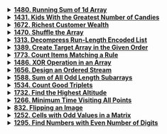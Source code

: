 <details>
  <summary><strong><a href="https://leetcode.com/problems/running-sum-of-1d-array/description/">1480. Running Sum of 1d Array</a></strong></summary>

```cpp
class Solution {
public:
    vector<int> runningSum(vector<int>& nums) {
        int n = nums.size();
        int sum = 0;
        vector<int> result;
        for(int i = 0; i < n; i++) {
            sum += nums[i];
            result.emplace_back(sum);
        }
        return result;
    }
};
```
</details>

<details>
  <summary><strong><a href="https://leetcode.com/problems/kids-with-the-greatest-number-of-candies/description/">1431. Kids With the Greatest Number of Candies</a></strong></summary>

```cpp
class Solution {
public:
    vector<bool> kidsWithCandies(vector<int>& candies, int extraCandies) {
        int n = candies.size();
        vector<bool>result(n);
        for(int i = 0; i < n; i++) {
            int maxx = *max_element(candies.begin(), candies.end());
            int newCandiesNum = candies[i] + extraCandies;
            if(newCandiesNum >= maxx)
                result[i] = true;
            else
                result[i] = false;
        }
        return result;
    }
};
```
</details>

<details>
  <summary><strong><a href="https://leetcode.com/problems/richest-customer-wealth/">1672. Richest Customer Wealth</a></strong></summary>

```cpp
class Solution {
public:
    int maximumWealth(vector<vector<int>>& accounts) {
        int result = 0;
        for(const auto &account: accounts) {
            int wealth = accumulate(account.begin(), account.end(), 0);
            result = max(wealth, result);
        }
        return result;
    }
};
```
</details>

<details>
  <summary><strong><a href="https://leetcode.com/problems/shuffle-the-array/description/">1470. Shuffle the Array</a></strong></summary>

```cpp
class Solution {
public:
    vector<int> shuffle(vector<int>& nums, int n) {
        vector <int> result;
        for(int i = 0; i < n; i++) {
            result.emplace_back(nums[i]);
            result.emplace_back(nums[i + n]);
        }
        return result;
    }
};
```
</details>

<details>
  <summary><strong><a href="https://leetcode.com/problems/decompress-run-length-encoded-list/description/">1313. Decompress Run-Length Encoded List</a></strong></summary>

```cpp
class Solution {
public:
    vector<int> decompressRLElist(vector<int>& nums) {
        vector <int> result;
        for(int i = 0; i < size(nums); i+=2) {
            int freq = nums[i];
            int val = nums[i + 1];
            for(int i = 0; i < freq; i++) {
                result.emplace_back(val);
            }
        }
        return result;
    }
};
```
</details>

<details>
  <summary><strong><a href="https://leetcode.com/problems/create-target-array-in-the-given-order/submissions/1330252016/">1389. Create Target Array in the Given Order</a></strong></summary>

```cpp
class Solution {
public:
    vector<int> createTargetArray(vector<int>& nums, vector<int>& index) {
        vector <int> result;
        for(int i = 0; i < size(nums); i++) {
            result.insert(result.begin() + index[i], nums[i]);
        }
        return result;
    }
};
```
</details>

<details>
  <summary><strong><a href="https://leetcode.com/problems/count-items-matching-a-rule/description/">1773. Count Items Matching a Rule</a></strong></summary>

```cpp
class Solution {
public:
    int countMatches(vector<vector<string>>& items, string ruleKey, string ruleValue) {
        int result = 0;
        int index = (ruleKey == "type" ? 0 : ruleKey == "color" ? 1 : 2);
        for(const auto &item : items) {            
            if(ruleValue == item[index])
                result++;
        }
        return result;
    }
};
```
</details>

<details>
  <summary><strong><a href="https://leetcode.com/problems/xor-operation-in-an-array/description/">1486. XOR Operation in an Array</a></strong></summary>

```cpp
class Solution {
public:
    int xorOperation(int n, int start) {
        vector <int> nums (n);
        int result = 0;
        for(int i = 0; i < n; i++) {
            result ^= (start + 2 * i);
        }
        return result;
    }
};
```
</details>

<details>
  <summary><strong><a href="https://leetcode.com/problems/design-an-ordered-stream/">1656. Design an Ordered Stream</a></strong></summary>

```cpp
class OrderedStream {
private:
    vector <string> stream;
    int ptr;

public:
    OrderedStream(int n) {
        stream.resize(n+1); 
        ptr = 1;
    }
    
    vector<string> insert(int idKey, string value) {
        stream[idKey] = value;  
        vector <string> result; 
        
        while (ptr < stream.size() && !stream[ptr].empty()) {   
            result.emplace_back(stream[ptr]);  
            ptr++; 
        }
        return result;
    }
};

/**
 * Your OrderedStream object will be instantiated and called as such:
 * OrderedStream* obj = new OrderedStream(n);
 * vector<string> param_1 = obj->insert(idKey,value);
 */
```
</details>

<details>
  <summary><strong><a href="https://leetcode.com/problems/sum-of-all-odd-length-subarrays/description/">1588. Sum of All Odd Length Subarrays</a></strong></summary>

```cpp
class Solution {
public:
    int sumOddLengthSubarrays(vector<int>& arr) {
        int result = 0;
        for(int i = 0; i < size(arr); i++) {
            int startOccuranceCount = size(arr) - i;
            int endOccuranceCoount = i + 1;
            int totaloccuranceCount = startOccuranceCount * endOccuranceCoount;
            int oddOccuranceCount = totaloccuranceCount / 2 + totaloccuranceCount % 2;
            result += oddOccuranceCount * arr[i];
        }
        return result;
    }
};
```
</details>

<details>
  <summary><strong><a href="https://leetcode.com/problems/count-good-triplets/description/">1534. Count Good Triplets</a></strong></summary>

```cpp
class Solution {
public:
    int countGoodTriplets(vector<int>& arr, int a, int b, int c) {
        int n = size(arr);
        int result = 0;

        for(int i = 0; i < n - 2; i++) {
            for(int j = i + 1; j < n - 1; j++) {
                for(int k = j + 1; k < n; k++) {
                    if(abs(arr[i] - arr[j]) <= a && abs(arr[j] - arr[k]) <= b && abs(arr[i] - arr[k]) <= c) 
                        result++;
                }
            }
        }
        return result;
    }
};
```
</details>

<details>
  <summary><strong><a href="https://leetcode.com/problems/find-the-highest-altitude/description/">1732. Find the Highest Altitude</a></strong></summary>

```cpp
class Solution {
public:
    int largestAltitude(vector<int>& gain) {
        int sum = 0, result = 0;
        // for(int i = 0; i < size(gain); i++) {  
        //     sum += gain[i]; 
        //     result = max(result, sum);  
        // }

        // more efficient
        for(const auto &i : gain) {
            sum += i;
            result = max(result, sum);
        }
        return result;
    }
};
```
</details>

<details>
  <summary><strong><a href="https://leetcode.com/problems/minimum-time-visiting-all-points/description/">1266. Minimum Time Visiting All Points</a></strong></summary>

```cpp
class Solution {
public:
    int minTimeToVisitAllPoints(vector<vector<int>>& points) {
        int result = 0;
        for(int i = 1; i < size(points); i++) {
            int diff_x = abs(points[i][0] - points[i-1][0]);
            int diff_y = abs(points[i][1] - points[i-1][1]);
            result += max(diff_x, diff_y);
        }
        return result;
    }
};
```
</details>

<details>
  <summary><strong><a href="https://leetcode.com/problems/flipping-an-image/description/">832. Flipping an Image</a></strong></summary>

```cpp
class Solution {
public:
    vector<vector<int>> flipAndInvertImage(vector<vector<int>>& image) {
        int n = image.size();
        for(int i = 0; i < n; i++) {
            int l = 0, r = n - 1;
            while(l <= r) {
                swap(image[i][l], image[i][r]);
                l++;
                r--;
            }
        }

        for(int i = 0; i < n; i++){
            for(int j = 0; j < n; j++) {
                image[i][j] = 1 - image[i][j];
            }
        }
        return image;
    }
};

// Another Solution:
class Solution {
public:
    vector<vector<int>> flipAndInvertImage(vector<vector<int>>& image) {
        int n = image.size();
        for(int i = 0; i < n; i++) {
            int l = 0, r = n - 1;
            while(l <= r) {
                image[i][r] = 1 - image[i][r];
                if(l != r) {
                    image[i][l] = 1 - image[i][l];
                    swap(image[i][l], image[i][r]);
                }
                l++;
                r--;
            }
        }
        return image;
    }
};
```
</details>

<details>
  <summary><strong><a href="https://leetcode.com/problems/cells-with-odd-values-in-a-matrix/description/">1252. Cells with Odd Values in a Matrix</a></strong></summary>

```cpp
class Solution {
public:
    int oddCells(int rows, int cols, vector<vector<int>>& indices) {
        vector<vector<int>> result(rows, vector<int>(cols, 0));
        int cnt = 0;

        for(const auto &index: indices) {
            int row = index[0];
            int col = index[1];
            for(int i = 0; i < cols; i++) 
                result[row][i] ++;

            for(int j = 0; j < rows; j++) 
                result[j][col] ++;
        }
        
        for(int i = 0; i < rows; i++) {
            for(int j = 0; j < cols; j++) 
                if(result[i][j] % 2 != 0)
                    cnt++;
        }
        return cnt;
    }
};
```
</details>

<details>
  <summary><strong><a href="https://leetcode.com/problems/find-numbers-with-even-number-of-digits/description/">1295. Find Numbers with Even Number of Digits</a></strong></summary>

```cpp
class Solution {
public:
    int findNumbers(vector<int>& nums) {
        int result = 0;
        for(int &num : nums) {
            int digitsCnt = 0;
            while(num > 0){
                num /= 10;
                digitsCnt ++;
            }

            if(digitsCnt % 2 == 0)
                result++;
        }
        return result;
    }
};
```
</details>